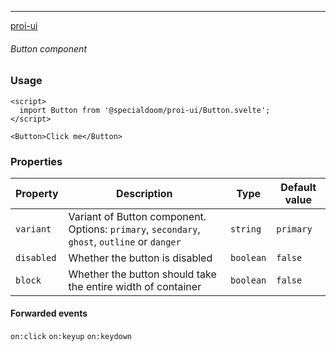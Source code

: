 ---

[proi-ui](https://github.com/specialdoom/proi-ui)

###### Button component

### Usage

```sveltehtml
<script>
  import Button from '@specialdoom/proi-ui/Button.svelte';
</script>

<Button>Click me</Button>
```

### Properties

| Property   | Description                                                                                  | Type      | Default value |
| ---------- | -------------------------------------------------------------------------------------------- | --------- | ------------- |
| `variant`  | Variant of Button component. Options: `primary`, `secondary`, `ghost`, `outline` or `danger` | `string`  | `primary`     |
| `disabled` | Whether the button is disabled                                                               | `boolean` | `false`       |
| `block`    | Whether the button should take the entire width of container                                 | `boolean` | `false`       |

#### Forwarded events

`on:click` `on:keyup` `on:keydown`

